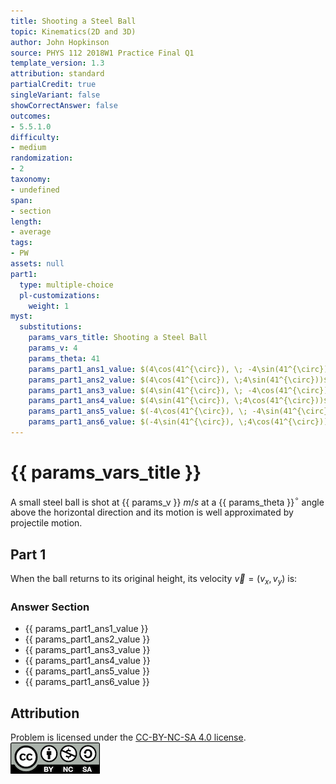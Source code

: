 ```yaml
---
title: Shooting a Steel Ball
topic: Kinematics(2D and 3D)
author: John Hopkinson
source: PHYS 112 2018W1 Practice Final Q1
template_version: 1.3
attribution: standard
partialCredit: true
singleVariant: false
showCorrectAnswer: false
outcomes:
- 5.5.1.0
difficulty:
- medium
randomization:
- 2
taxonomy:
- undefined
span:
- section
length:
- average
tags:
- PW
assets: null
part1:
  type: multiple-choice
  pl-customizations:
    weight: 1
myst:
  substitutions:
    params_vars_title: Shooting a Steel Ball
    params_v: 4
    params_theta: 41
    params_part1_ans1_value: $(4\cos(41^{\circ}), \; -4\sin(41^{\circ}))$
    params_part1_ans2_value: $(4\cos(41^{\circ}), \;4\sin(41^{\circ}))$
    params_part1_ans3_value: $(4\sin(41^{\circ}), \; -4\cos(41^{\circ}))$
    params_part1_ans4_value: $(4\sin(41^{\circ}), \;4\cos(41^{\circ}))$
    params_part1_ans5_value: $(-4\cos(41^{\circ}), \; -4\sin(41^{\circ}))$
    params_part1_ans6_value: $(-4\sin(41^{\circ}), \;4\cos(41^{\circ}))$
---
```

# {{ params_vars_title }}
A small steel ball is shot at {{ params_v }} $m/s$ at a {{ params_theta }}$^{\circ}$ angle above the horizontal direction and its motion is well approximated by projectile motion.

## Part 1

When the ball returns to its original height, its velocity $\overrightarrow{v} = (v_x, v_y)$ is:

### Answer Section

- {{ params_part1_ans1_value }}
- {{ params_part1_ans2_value }}
- {{ params_part1_ans3_value }}
- {{ params_part1_ans4_value }}
- {{ params_part1_ans5_value }}
- {{ params_part1_ans6_value }}

## Attribution

Problem is licensed under the [CC-BY-NC-SA 4.0 license](https://creativecommons.org/licenses/by-nc-sa/4.0/).<br> ![The Creative Commons 4.0 license requiring attribution-BY, non-commercial-NC, and share-alike-SA license.](https://raw.githubusercontent.com/firasm/bits/master/by-nc-sa.png)